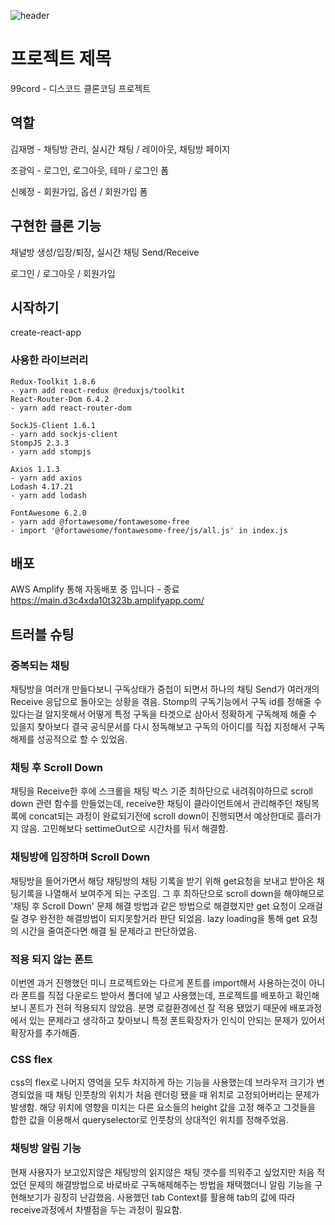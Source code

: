 ![header](https://capsule-render.vercel.app/api?type=waving&color=auto&height=300&section=header&text=99cord&fontSize=90)

# 프로젝트 제목

99cord - 디스코드 클론코딩 프로젝트

## 역할

김재명 - 채팅방 관리, 실시간 채팅 / 레이아웃, 채팅방 페이지

조광익 - 로그인, 로그아웃, 테마 / 로그인 폼

신혜정 - 회원가입, 옵션 / 회원가입 폼

## 구현한 클론 기능

채널방 생성/입장/퇴장, 실시간 채팅 Send/Receive

로그인 / 로그아웃 / 회원가입

## 시작하기

create-react-app

### 사용한 라이브러리

```
Redux-Toolkit 1.8.6
- yarn add react-redux @reduxjs/toolkit
React-Router-Dom 6.4.2
- yarn add react-router-dom

SockJS-Client 1.6.1
- yarn add sockjs-client
StompJS 2.3.3
- yarn add stompjs

Axios 1.1.3
- yarn add axios
Lodash 4.17.21
- yarn add lodash

FontAwesome 6.2.0
- yarn add @fortawesome/fontawesome-free
- import '@fortawesome/fontawesome-free/js/all.js' in index.js
```

## 배포

AWS Amplify 통해 자동배포 중 입니다 - 종료
https://main.d3c4xda10t323b.amplifyapp.com/

## 트러블 슈팅
### 중복되는 채팅
채팅방을 여러개 만들다보니 구독상태가 중첩이 되면서 하나의 채팅 Send가 여러개의 Receive 응답으로 돌아오는 상황을 겪음. Stomp의 구독기능에서 구독 id를 정해줄 수 있다는걸 알지못해서 어떻게 특정 구독을 타겟으로 삼아서 정확하게 구독해제 해줄 수 있을지 찾아보다 결국 공식문서를 다시 정독해보고 구독의 아이디를 직접 지정해서 구독 해제를 성공적으로 할 수 있었음.

### 채팅 후 Scroll Down
채팅을 Receive한 후에 스크롤을 채팅 박스 기준 최하단으로 내려줘야하므로 scroll down 관련 함수를 만들었는데, receive한 채팅이 클라이언트에서 관리해주던 채팅목록에 concat되는 과정이 완료되기전에 scroll down이 진행되면서 예상한대로 흘러가지 않음. 고민해보다 settimeOut으로 시간차를 둬서 해결함.

### 채팅방에 입장하며 Scroll Down
채팅방을 들어가면서 해당 채팅방의 채팅 기록을 받기 위해 get요청을 보내고 받아온 채팅기록을 나열해서 보여주게 되는 구조임. 그 후 최하단으로 scroll down을 해야해므로 '채팅 후 Scroll Down' 문제 해결 방법과 같은 방법으로 해결했지만 get 요청이 오래걸릴 경우 완전한 해결방법이 되지못할거라 판단 되었음. lazy loading을 통해 get 요청의 시간을 줄여준다면 해결 될 문제라고 판단하였음.

### 적용 되지 않는 폰트
이번엔 과거 진행했던 미니 프로젝트와는 다르게 폰트를 import해서 사용하는것이 아니라 폰트를 직접 다운로드 받아서 폴더에 넣고 사용했는데, 프로젝트를 배포하고 확인해보니 폰트가 전혀 적용되지 않았음. 분명 로컬환경에선 잘 적용 됐었기 때문에 배포과정에서 있는 문제라고 생각하고 찾아보니 특정 폰트확장자가 인식이 안되는 문제가 있어서 확장자를 추가해줌.

### CSS flex
css의 flex로 나머지 영억을 모두 차지하게 하는 기능을 사용했는데 브라우저 크기가 변경되었을 때 채팅 인풋창의 위치가 처음 렌더링 됐을 때 위치로 고정되어버리는 문제가 발생함. 해당 위치에 영향을 미치는 다른 요소들의 height 값을 고정 해주고 그것들을 합한 값을 이용해서 queryselector로 인풋창의 상대적인 위치를 정해주었음.

### 채팅방 알림 기능
현재 사용자가 보고있지않은 채팅방의 읽지않은 채팅 갯수를 띄워주고 싶었지만 처음 적었던 문제의 해결방법으로 바로바로 구독해제해주는 방법을 채택했더니 알림 기능을 구현해보기가 굉장히 난감했음. 사용했던 tab Context를 활용해 tab의 값에 따라 receive과정에서 차별점을 두는 과정이 필요함.
